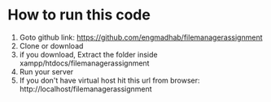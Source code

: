 # How to run this code 
1. Goto github link: https://github.com/engmadhab/filemanagerassignment
2. Clone or download
3. if you download, Extract the folder inside xampp/htdocs/filemanagerassignment
4. Run your server 
5. If you don't have virtual host hit this url from browser: http://localhost/filemanagerassignment
